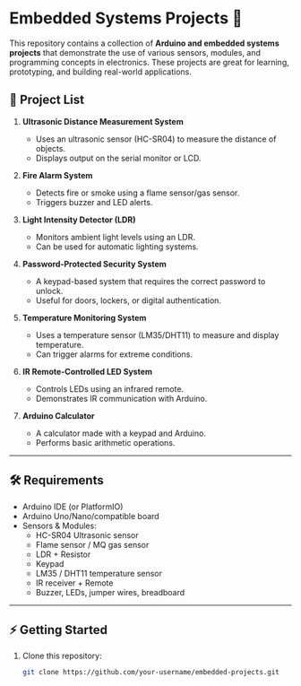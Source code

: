 # Embedded Systems Projects 🚀

This repository contains a collection of **Arduino and embedded systems projects** that demonstrate the use of various sensors, modules, and programming concepts in electronics. These projects are great for learning, prototyping, and building real-world applications.  

## 📂 Project List  

1. **Ultrasonic Distance Measurement System**  
   - Uses an ultrasonic sensor (HC-SR04) to measure the distance of objects.  
   - Displays output on the serial monitor or LCD.  

2. **Fire Alarm System**  
   - Detects fire or smoke using a flame sensor/gas sensor.  
   - Triggers buzzer and LED alerts.  

3. **Light Intensity Detector (LDR)**  
   - Monitors ambient light levels using an LDR.  
   - Can be used for automatic lighting systems.  

4. **Password-Protected Security System**  
   - A keypad-based system that requires the correct password to unlock.  
   - Useful for doors, lockers, or digital authentication.  

5. **Temperature Monitoring System**  
   - Uses a temperature sensor (LM35/DHT11) to measure and display temperature.  
   - Can trigger alarms for extreme conditions.  

6. **IR Remote-Controlled LED System**  
   - Controls LEDs using an infrared remote.  
   - Demonstrates IR communication with Arduino.  

7. **Arduino Calculator**  
   - A calculator made with a keypad and Arduino.  
   - Performs basic arithmetic operations.  

---

## 🛠️ Requirements  

- Arduino IDE (or PlatformIO)  
- Arduino Uno/Nano/compatible board  
- Sensors & Modules:  
  - HC-SR04 Ultrasonic sensor  
  - Flame sensor / MQ gas sensor  
  - LDR + Resistor  
  - Keypad  
  - LM35 / DHT11 temperature sensor  
  - IR receiver + Remote  
  - Buzzer, LEDs, jumper wires, breadboard  

---

## ⚡ Getting Started  

1. Clone this repository:  
   ```bash
   git clone https://github.com/your-username/embedded-projects.git
